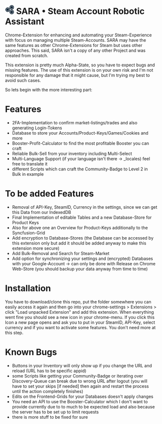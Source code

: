 <img src="./images/icon-48x48.png" alt="SteamAccountRoboticAssistantr" width="auto" height="30">  SARA • Steam Account Robotic Assistant
===================

Chrome-Extension for enhancing and automating your Steam-Experience with focus on managing multiple Steam-Accounts. SARA may have the same features as other Chrome-Extensions for Steam but uses other approaches. This said, SARA isn't a copy of any other Project and was created from scratch.

This extension is pretty much Alpha-State, so you have to expect bugs and missing features. 
The use of this extension is on your own risk and I'm not responsible for any damage that 
it might cause, but I'm trying my best to avoid such cases.

So lets begin with the more interesting part:

# Features
- 2FA-Implementation to confirm market-listings/trades and also generating Login-Tokens
- Database to store your Accounts/Product-Keys/Games/Cookies and more
- Booster-Profit-Calculator to find the most profitable Booster you can craft
- Reliable Bulk-Sell from your inventory including Multi-Select
- Multi-Language Support (if your language isn't there -> _locales) feel free to translate it
- different Scripts which can craft the Community-Badge to Level 2 in Bulk in example

# To be added Features
- Removal of API-Key, SteamID, Currency in the settings, since we can get this Data from our IndexedDB
- Final Implementation of editable Tables and a new Database-Store for Product Keys
- Also for above one an Overview for Product-Keys additionally to the Syncfusion-Grid
- Add encryption to Database-Stores (the Database can be accessed by this extension only but add it should be added anyway to make this extension more secure)
- Add Bulk-Removal and Search for Steam-Market
- Add option for synchronizing your settings and (encrypted) Databases with your Google-Account -> can only be done with Release on Chrome Web-Store (you should backup your data anyway from time to time)

# Installation

You have to download/clone this repo, put the folder somewhere you can easily access it again
and then go into your chrome-settings > Extensions > click "Load unpacked Extension" and add
this extension. When everything went fine you should see a new icon in your chrome-menu.
If you click this Icon a new page opens and ask you to put in your SteamID, API-Key, select
currency and if you want to activate some features. You don't need more at this step.

# Known Bugs

- Buttons in your Inventory will only show up if you change the URL and reload (URL has to be specific appid)
- some Scripts like getting your Community-Badge or iterating over Discovery-Queue can break due to wrong URL after logout (you will have to set your skips [if needed] then again and restart the process until the action completely finishes)
- Edits on the Frontend-Grids for your Databases doesn't apply changes
- You need an API to use the Booster-Calculator which I don't want to provide currently due to to much to be expected load and also because the server has to be set up to limit requests
- there is more stuff to be fixed for sure

[logo]: https://raw.githubusercontent.com/Pandiora/SteamAccountRoboticAssistant/master/images/icon-48x48.png "SteamAccountRoboticAssistant"
